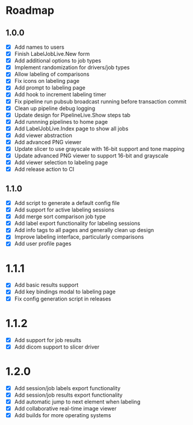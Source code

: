 # Roadmap

## 1.0.0
- [x] Add names to users
- [x] Finish LabelJobLive.New form
- [x] Add additional options to job types
- [x] Implement randomization for drivers/job types
- [x] Allow labeling of comparisons
- [x] Fix icons on labeling page
- [x] Add prompt to labeling page
- [x] Add hook to increment labeling timer
- [x] Fix pipeline run pubsub broadcast running before transaction commit
- [x] Clean up pipeline debug logging
- [x] Update design for PipelineLive.Show steps tab
- [x] Add runnning pipelines to home page
- [x] Add LabelJobLive.Index page to show all jobs
- [x] Add viewer abstraction
- [x] Add advanced PNG viewer
- [x] Update slicer to use grayscale with 16-bit support and tone mapping
- [x] Update advanced PNG viewer to support 16-bit and grayscale
- [x] Add viewer selection to labeling page
- [x] Add release action to CI

## 1.1.0
- [x] Add script to generate a default config file
- [x] Add support for active labeling sessions
- [x] Add merge sort comparison job type
- [x] Add label export functionality for labeling sessions
- [x] Add info tags to all pages and generally clean up design
- [x] Improve labeling interface, particularly comparisons
- [x] Add user profile pages

# 1.1.1
- [x] Add basic results support
- [x] Add key bindings modal to labeling page
- [x] Fix config generation script in releases

# 1.1.2
- [x] Add support for job results
- [x] Add dicom support to slicer driver

# 1.2.0
- [x] Add session/job labels export functionality
- [x] Add session/job results export functionality
- [x] Add automatic jump to next element when labeling
- [x] Add collaborative real-time image viewer
- [x] Add builds for more operating systems
